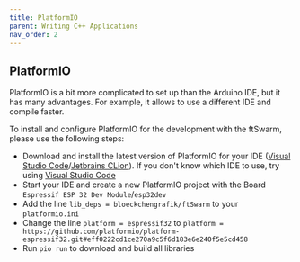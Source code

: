 ```yaml
---
title: PlatformIO
parent: Writing C++ Applications
nav_order: 2
---
```

## PlatformIO

PlatformIO is a bit more complicated to set up than the Arduino IDE, but it has many advantages. For example, it allows to use a different IDE and compile faster. 

To install and configure PlatformIO for the development with the ftSwarm, please use the following steps: 

- Download and install the latest version of PlatformIO for your IDE ([Visual Studio Code](https://platformio.org/install/ide?install=vscode)/[Jetbrains CLion](https://docs.platformio.org/en/latest//integration/ide/clion.html)). If you don't know which IDE to use, try using [Visual Studio Code](https://code.visualstudio.com/)
- Start your IDE and create a new PlatformIO project with the Board `Espressif ESP 32 Dev Module`/`esp32dev`
- Add the line `lib_deps = bloeckchengrafik/ftSwarm` to your `platformio.ini`
- Change the line `platform = espressif32` to `platform = https://github.com/platformio/platform-espressif32.git#eff0222cd1ce270a9c5f6d183e6e240f5e5cd458`
- Run `pio run` to download and build all libraries